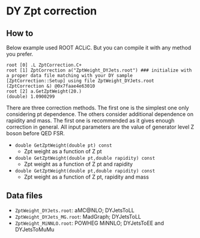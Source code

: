 # DY Zpt correction

## How to
Below example used ROOT ACLiC. But you can compile it with any method you prefer.
```
root [0] .L ZptCorrection.C+
root [1] ZptCorrection a("ZptWeight_DYJets.root") ### initialize with a proper data file matching with your DY sample
[ZptCorrection::Setup] using file ZptWeight_DYJets.root
(ZptCorrection &) @0x7faae4e63010
root [2] a.GetZptWeight(20.)
(double) 1.0900299
```

There are three correction methods. The first one is the simplest one only considering pt dependence. The others consider additional dependence on rapidity and mass. The first one is recommended as it gives enough correction in general. All input parameters are the value of generator level Z boson before QED FSR.
* `double GetZptWeight(double pt) const`
  * Zpt weight as a function of Z pt
* `double GetZptWeight(double pt,double rapidity) const`
  * Zpt weight as a function of Z pt and rapidity
* `double GetZptWeight(double pt,double rapidity) const`
  * Zpt weight as a function of Z pt, rapidity and mass

## Data files
* `ZptWeight_DYJets.root`: aMC@NLO; DYJetsToLL
* `ZptWeight_DYJets_MG.root`: MadGraph; DYJetsToLL
* `ZptWeight_MiNNLO.root`: POWHEG MiNNLO; DYJetsToEE and DYJetsToMuMu
